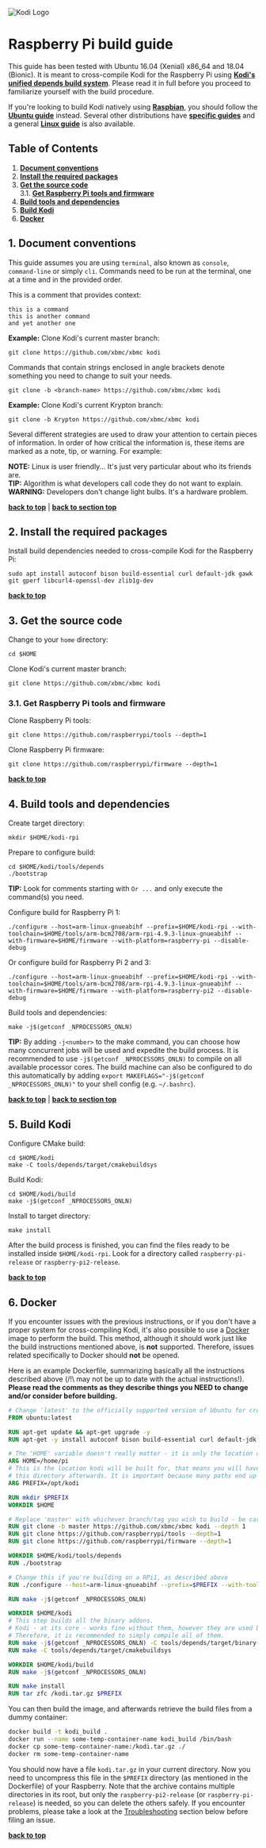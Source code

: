 ![Kodi Logo](resources/banner_slim.png)

# Raspberry Pi build guide
This guide has been tested with Ubuntu 16.04 (Xenial) x86_64 and 18.04 (Bionic). It is meant to cross-compile Kodi for the Raspberry Pi using **[Kodi's unified depends build system](../tools/depends/README.md)**. Please read it in full before you proceed to familiarize yourself with the build procedure.

If you're looking to build Kodi natively using **[Raspbian](https://www.raspberrypi.org/downloads/raspbian/)**, you should follow the **[Ubuntu guide](README.Ubuntu.md)** instead. Several other distributions have **[specific guides](README.md)** and a general **[Linux guide](README.Linux.md)** is also available.

## Table of Contents
1. **[Document conventions](#1-document-conventions)**
2. **[Install the required packages](#2-install-the-required-packages)**
3. **[Get the source code](#3-get-the-source-code)**  
  3.1. **[Get Raspberry Pi tools and firmware](#31-get-raspberry-pi-tools-and-firmware)**
4. **[Build tools and dependencies](#4-build-tools-and-dependencies)**
5. **[Build Kodi](#5-build-kodi)**
6. **[Docker](#6-docker)**

## 1. Document conventions
This guide assumes you are using `terminal`, also known as `console`, `command-line` or simply `cli`. Commands need to be run at the terminal, one at a time and in the provided order.

This is a comment that provides context:
```
this is a command
this is another command
and yet another one
```

**Example:** Clone Kodi's current master branch:
```
git clone https://github.com/xbmc/xbmc kodi
```

Commands that contain strings enclosed in angle brackets denote something you need to change to suit your needs.
```
git clone -b <branch-name> https://github.com/xbmc/xbmc kodi
```

**Example:** Clone Kodi's current Krypton branch:
```
git clone -b Krypton https://github.com/xbmc/xbmc kodi
```

Several different strategies are used to draw your attention to certain pieces of information. In order of how critical the information is, these items are marked as a note, tip, or warning. For example:
 
**NOTE:** Linux is user friendly... It's just very particular about who its friends are.  
**TIP:** Algorithm is what developers call code they do not want to explain.  
**WARNING:** Developers don't change light bulbs. It's a hardware problem.

**[back to top](#table-of-contents)** | **[back to section top](#1-document-conventions)**

## 2. Install the required packages
Install build dependencies needed to cross-compile Kodi for the Raspberry Pi:
```
sudo apt install autoconf bison build-essential curl default-jdk gawk git gperf libcurl4-openssl-dev zlib1g-dev
```

**[back to top](#table-of-contents)**

## 3. Get the source code
Change to your `home` directory:
```
cd $HOME
```

Clone Kodi's current master branch:
```
git clone https://github.com/xbmc/xbmc kodi
```

### 3.1. Get Raspberry Pi tools and firmware
Clone Raspberry Pi tools:
```
git clone https://github.com/raspberrypi/tools --depth=1
```

Clone Raspberry Pi firmware:
```
git clone https://github.com/raspberrypi/firmware --depth=1
```

**[back to top](#table-of-contents)**

## 4. Build tools and dependencies
Create target directory:
```
mkdir $HOME/kodi-rpi
```

Prepare to configure build:
```
cd $HOME/kodi/tools/depends
./bootstrap
```

**TIP:** Look for comments starting with `Or ...` and only execute the command(s) you need.

Configure build for Raspberry Pi 1:
```
./configure --host=arm-linux-gnueabihf --prefix=$HOME/kodi-rpi --with-toolchain=$HOME/tools/arm-bcm2708/arm-rpi-4.9.3-linux-gnueabihf --with-firmware=$HOME/firmware --with-platform=raspberry-pi --disable-debug
```

Or configure build for Raspberry Pi 2 and 3:
```
./configure --host=arm-linux-gnueabihf --prefix=$HOME/kodi-rpi --with-toolchain=$HOME/tools/arm-bcm2708/arm-rpi-4.9.3-linux-gnueabihf --with-firmware=$HOME/firmware --with-platform=raspberry-pi2 --disable-debug
```

Build tools and dependencies:
```
make -j$(getconf _NPROCESSORS_ONLN)
```

**TIP:** By adding `-j<number>` to the make command, you can choose how many concurrent jobs will be used and expedite the build process. It is recommended to use `-j$(getconf _NPROCESSORS_ONLN)` to compile on all available processor cores. The build machine can also be configured to do this automatically by adding `export MAKEFLAGS="-j$(getconf _NPROCESSORS_ONLN)"` to your shell config (e.g. `~/.bashrc`).

**[back to top](#table-of-contents)** | **[back to section top](#4-build-tools-and-dependencies)**

## 5. Build Kodi
Configure CMake build:
```
cd $HOME/kodi
make -C tools/depends/target/cmakebuildsys
```

Build Kodi:
```
cd $HOME/kodi/build
make -j$(getconf _NPROCESSORS_ONLN)
```

Install to target directory:
```
make install
```

After the build process is finished, you can find the files ready to be installed inside `$HOME/kodi-rpi`. Look for a directory called `raspberry-pi-release` or `raspberry-pi2-release`.

**[back to top](#table-of-contents)**


## 6. Docker

If you encounter issues with the previous instructions, or if you don't have a proper system for cross-compiling Kodi, it's also possible to use a [Docker](https://www.docker.com/) image to perform the build. This method, although it should work just like the build instructions mentioned above, is **not** supported. Therefore, issues related specifically to Docker should **not** be opened.

Here is an example Dockerfile, summarizing basically all the instructions described above (/!\ may not be up to date with the actual instructions!). **Please read the comments as they describe things you NEED to change and/or consider before building.**

```Dockerfile
# Change 'latest' to the officially supported version of Ubuntu for cross-compilation
FROM ubuntu:latest

RUN apt-get update && apt-get upgrade -y
RUN apt-get -y install autoconf bison build-essential curl default-jdk gawk git gperf libcurl4-openssl-dev zlib1g-dev file

# The 'HOME' variable doesn't really matter - it is only the location of the files within the image
ARG HOME=/home/pi
# This is the location kodi will be built for, that means you will have to put the built files in
# this directory afterwards. It is important because many paths end up hardcoded during the build.
ARG PREFIX=/opt/kodi

RUN mkdir $PREFIX
WORKDIR $HOME

# Replace 'master' with whichever branch/tag you wish to build - be careful with nightly builds!
RUN git clone -b master https://github.com/xbmc/xbmc kodi --depth 1
RUN git clone https://github.com/raspberrypi/tools --depth=1
RUN git clone https://github.com/raspberrypi/firmware --depth=1

WORKDIR $HOME/kodi/tools/depends
RUN ./bootstrap

# Change this if you're building on a RPi1, as described above
RUN ./configure --host=arm-linux-gnueabihf --prefix=$PREFIX --with-toolchain=$HOME/tools/arm-bcm2708/arm-rpi-4.9.3-linux-gnueabihf --with-firmware=$HOME/firmware --with-platform=raspberry-pi2 --disable-debug

RUN make -j$(getconf _NPROCESSORS_ONLN)

WORKDIR $HOME/kodi
# This step builds all the binary addons.
# Kodi - at its core - works fine without them, however they are used by many other addons.
# Therefore, it is recommended to simply compile all of them.
RUN make -j$(getconf _NPROCESSORS_ONLN) -C tools/depends/target/binary-addons
RUN make -C tools/depends/target/cmakebuildsys

WORKDIR $HOME/kodi/build
RUN make -j$(getconf _NPROCESSORS_ONLN)

RUN make install
RUN tar zfc /kodi.tar.gz $PREFIX
```

You can then build the image, and afterwards retrieve the build files from a dummy container:

```bash
docker build -t kodi_build . 
docker run --name some-temp-container-name kodi_build /bin/bash
docker cp some-temp-container-name:/kodi.tar.gz ./
docker rm some-temp-container-name
```

You should now have a file `kodi.tar.gz` in your current directory. Now you need to uncompress this file in the `$PREFIX` directory (as mentioned in the Dockerfile) of your Raspberry. Note that the archive contains multiple directories in its root, but only the `raspberry-pi2-release` (or `raspberry-pi-release`) is needed, so you can delete the others safely. If you encounter problems, please take a look at the [Troubleshooting](#7-troubleshooting) section below before filing an issue.

**[back to top](#table-of-contents)**
